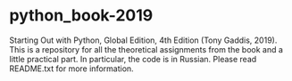 # python_book-2019
Starting Out with Python, Global Edition, 4th Edition (Tony Gaddis, 2019). This is a repository for all the theoretical assignments from the book and a little practical part. In particular, the code is in Russian. Please read README.txt for more information.
